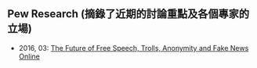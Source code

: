 ## Pew Research (摘錄了近期的討論重點及各個專家的立場)
- 2016, 03: [The Future of Free Speech, Trolls, Anonymity and Fake News Online](http://www.pewinternet.org/2017/03/29/the-future-of-free-speech-trolls-anonymity-and-fake-news-online/)
